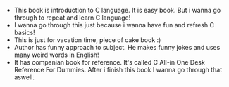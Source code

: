 - This book is introduction to C language. It is easy book. But i wanna go through to repeat and learn C language!
- I wanna go through this just because i wanna have fun and refresh C basics!
- This is just for vacation time, piece of cake book :)
- Author has funny approach to subject. He makes funny jokes and uses many weird words in English!
- It has companian book for reference. It's called C All-in One Desk Reference For Dummies. After i finish this book I wanna go through that aswell. 